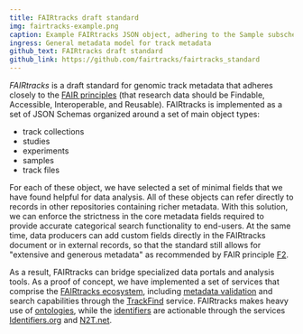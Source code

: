 ```yaml
---
title: FAIRtracks draft standard
img: fairtracks-example.png
caption: Example FAIRtracks JSON object, adhering to the Sample subschema
ingress: General metadata model for track metadata
github_text: FAIRtracks draft standard
github_link: https://github.com/fairtracks/fairtracks_standard
---
```


_FAIRtracks_ is a draft standard for genomic track metadata that adheres closely to the
[FAIR principles](https://www.go-fair.org/fair-principles/) (that research data should be Findable,
Accessible, Interoperable, and Reusable). FAIRtracks is implemented as a set of JSON Schemas
organized around a set of main object types:

- track collections
- studies
- experiments
- samples
- track files

For each of these object, we have selected a set of minimal fields that we have found helpful for
data analysis. All of these objects can refer directly to records in other repositories containing
richer metadata. With this solution, we can enforce the strictness in the core metadata fields
required to provide accurate categorical search functionality to end-users. At the same time, data
producers can add custom fields directly in the FAIRtracks document or in external records, so that
the standard still allows for "extensive and generous metadata" as recommended by FAIR principle
[F2](https://www.go-fair.org/fair-principles/f2-data-described-rich-metadata/).

As a result, FAIRtracks can bridge specialized data portals and analysis tools. As a proof of
concept, we have implemented a set of services that comprise the [FAIRtracks ecosystem](/services),
including [metadata validation](/services#validation) and search capabilities through the
[TrackFind](/services#trackfind) service. FAIRtracks makes heavy use of
[ontologies](/topics#ontologies), while the [identifiers](/topics#identifiers) are actionable
through the services [Identifiers.org](https://identifiers.org) and [N2T.net](https://n2t.net).
